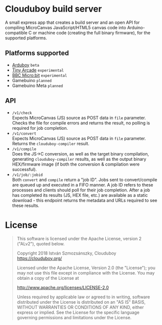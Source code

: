 # Clouduboy build server

A small express app that creates a build server and an open API for compiling MicroCanvas
JavaScript/HTML5 canvas code into Arduino-compatible C or machine code (creating the full
binary firmware), for the supported platforms.

## Platforms supported
- [Arduboy](http://clouduboy.org/platforms/arduboy) `beta`
- [Tiny Arcade](http://clouduboy.org/platforms/tiny-arcade) `experimental`
- [BBC Micro:bit](http://clouduboy.org/platforms/microbit) `experimental`
- Gamebuino `planned`
- Gamebuino Meta `planned`

## API
- `/v1/check`  
  Expects MicroCanvas (JS) source as POST data in `file` parameter. Checks the file for compile errors and returns the result, no polling is required for job completion.
- `/v1/convert`  
  Expects MicroCanvas (JS) source as POST data in `file` parameter. Returns the `clouduboy-compiler` result.
- `/v1/compile`  
  Does the JS->C conversion, as well as the target binary compilation, generating `clouduboy-compiler` results,
  as well as the output binary HEX/firmware image (if both the conversion & compilation were successful).
- `/v1/job/:jobid`  
  Both `convert` and `compile` return a "job ID". Jobs sent to convert/compile are queued up and executed in a FIFO manner. A job ID refers to these processes and clients should poll for their job completion. After a job has completed its results (JS, HEX file, etc.) are available as a static download - this endpoint returns the metadata and URLs required to see these results.



# License

> This software is licensed under the Apache License, version 2 ("ALv2"), quoted below.
>
> Copyright 2018 István Szmozsánszky, Clouduboy <https://clouduboy.org/>
>
> Licensed under the Apache License, Version 2.0 (the "License");
> you may not use this file except in compliance with the License.
> You may obtain a copy of the License at
>
> http://www.apache.org/licenses/LICENSE-2.0
>
> Unless required by applicable law or agreed to in writing, software
> distributed under the License is distributed on an "AS IS" BASIS,
> WITHOUT WARRANTIES OR CONDITIONS OF ANY KIND, either express or implied.
> See the License for the specific language governing permissions and
> limitations under the License.
